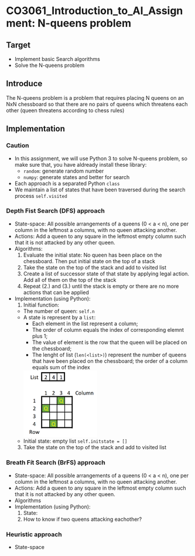 # CO3061_Introduction_to_AI_Assignment: N-queens problem
## Target
- Implement basic Search algorithms
- Solve the N-queens problem
## Introduce
The N-queens problem is a problem that requires placing N queens on an NxN chessboard so that there are no pairs of queens which threatens each other (queen threatens according to chess rules)
## Implementation
### Caution
- In this assignment, we will use Python 3 to solve N-queens problem, so make sure that, you have aldready install these library: 
  + ```random```: generate random number
  + ```numpy```: generate states and better for search
- Each approach is a separated Python ```class```
- We maintain a list of states that have been traversed during the search process ```self.visited```
### Depth Fist Search (DFS) approach
- State-space: All possible arrangements of a queens (0 < a < n), one per column in the leftmost a columns, with no queen attacking another.
- Actions: Add a queen to any square in the leftmost empty column such that it is not attacked by any other queen.
- Algorithms:
  1. Evaluate the initial state: No queen has been place on the chessboard. Then put initial state on the top of a stack
  2. Take the state on the top of the stack and add to visited list
  3. Create a list of successor state of that state by applying legal action. Add all of them on the top of the stack
  4. Repeat (2.) and (3.) until the stack is empty or there are no more actions that can be applied 
- Implementation (using Python):
  1. Initial function:
    + The number of queen: ```self.n```
    + A state is represent by a ```list```:
       * Each element in the list represent a column;
       * The order of column equals the index of corresponding elemnt plus 1;
       * The value of element is the row that the queen will be placed on the chessboard; 
       * The lenght of list (```len(<list>)```) represent the number of queens that have been placed on the chessboard; the order of a column equals sum of the index
        <div>
          <img src="./img/pic1.png" width="200">
        </div>
    + Initial state: empty list ```self.initstate = []```
  3. Take the state on the top of the stack and add to visited list
### Breath Fít Search (BrFS) approach
- State-space: All possible arrangements of a queens (0 < a < n), one per column in the leftmost a columns, with no queen attacking another.
- Actions: Add a queen to any square in the leftmost empty column such that it is not attacked by any other queen.
- Algorithms
- Implementation (using Python):
  1. State:
  2. How to know if two queens attacking eachother?
### Heuristic approach
- State-space
